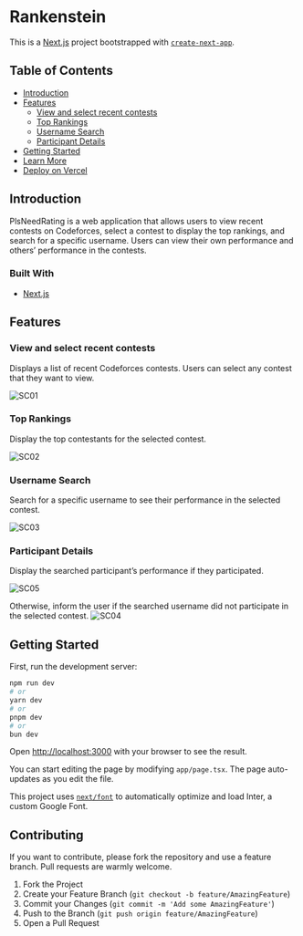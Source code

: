 
# Rankenstein
This is a [Next.js](https://nextjs.org/) project bootstrapped with [`create-next-app`](https://github.com/vercel/next.js/tree/canary/packages/create-next-app).

## Table of Contents
- [Introduction](#introduction)
- [Features](#features)
  - [View and select recent contests](#view-and-select-recent-contests)
  - [Top Rankings](#top-rankings)
  - [Username Search](#username-search)
  - [Participant Details](#participant-details)
- [Getting Started](#getting-started)
- [Learn More](#learn-more)
- [Deploy on Vercel](#deploy-on-vercel)

## Introduction

PlsNeedRating is a web application that allows users to view recent contests on Codeforces, select a contest to display the top rankings, and search for a specific username. Users can view their own performance and others’ performance in the contests.

### Built With
- [Next.js](https://nextjs.org/)

## Features

### View and select recent contests
Displays a list of recent Codeforces contests. Users can select any contest that they want to view.

![SC01](https://github.com/thatspiyush08/PlsNeedRating/assets/119056415/56e93c0d-6d24-4e95-ab57-ac5d34f180b2)



### Top Rankings

Display the top contestants for the selected contest.

![SC02](https://github.com/thatspiyush08/PlsNeedRating/assets/119056415/b328ec8c-ae17-4e9c-ad00-fa6a4b939479)


### Username Search
Search for a specific username to see their performance in the selected contest.

![SC03](https://github.com/thatspiyush08/PlsNeedRating/assets/119056415/b7875c35-8478-4ef1-b3df-645b0d866d59)


### Participant Details
Display the searched participant’s performance if they participated. 

![SC05](https://github.com/thatspiyush08/PlsNeedRating/assets/119056415/700abf76-55b3-440e-a38c-37d4401ad818)

Otherwise, inform the user if the searched username did not participate in the selected contest.
![SC04](https://github.com/thatspiyush08/PlsNeedRating/assets/119056415/6e1abf2a-632a-4507-93ba-1b6ecbe047b0)


## Getting Started

First, run the development server:

```bash
npm run dev
# or
yarn dev
# or
pnpm dev
# or
bun dev
```

Open [http://localhost:3000](http://localhost:3000) with your browser to see the result.

You can start editing the page by modifying `app/page.tsx`. The page auto-updates as you edit the file.

This project uses [`next/font`](https://nextjs.org/docs/basic-features/font-optimization) to automatically optimize and load Inter, a custom Google Font.

## Contributing

If you want to contribute, please fork the repository and use a feature branch. Pull requests are warmly welcome.

1. Fork the Project
2. Create your Feature Branch (`git checkout -b feature/AmazingFeature`)
3. Commit your Changes (`git commit -m 'Add some AmazingFeature'`)
4. Push to the Branch (`git push origin feature/AmazingFeature`)
5. Open a Pull Request

